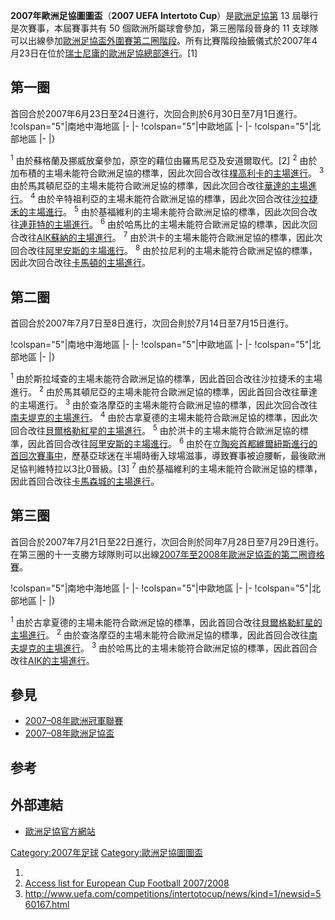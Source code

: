 **2007年歐洲足協圖圖盃**（**2007 UEFA Intertoto Cup**）是[歐洲足協第](https://zh.wikipedia.org/wiki/歐洲足協 "wikilink") 13 屆舉行是次賽事，本屆賽事共有 50 個歐洲所屬球會參加，第三圈階段晉身的 11 支球隊可以出線參加[歐洲足協盃外圍賽第二圈階段](https://zh.wikipedia.org/wiki/2007–08年歐洲足協盃 "wikilink")。所有比賽階段抽籤儀式於2007年4月23日在位於[瑞士](https://zh.wikipedia.org/wiki/瑞士 "wikilink")[尼庸的歐洲足協總部進行](https://zh.wikipedia.org/wiki/尼庸 "wikilink")。\[1\]

## 第一圈

首回合於2007年6月23日至24日進行，次回合則於6月30日至7月1日進行。  \!colspan="5"|南地中海地區 |-      |- \!colspan="5"|中歐地區 |-     |- \!colspan="5"|北部地區 |-      |}

<sup>1</sup> 由於蘇格蘭及挪威放棄參加，原空的藉位由羅馬尼亞及安道爾取代。\[2\]
<sup>2</sup> 由於加布積的主場未能符合歐洲足協的標準，因此次回合改往[樸高利卡的主場進行](https://zh.wikipedia.org/wiki/樸高利卡 "wikilink")。
<sup>3</sup> 由於馬其頓尼亞的主場未能符合歐洲足協的標準，因此次回合改往[華達的主場進行](https://zh.wikipedia.org/wiki/華達 "wikilink")。
<sup>4</sup> 由於辛特祖利亞的主場未能符合歐洲足協的標準，因此次回合改往[沙拉捷禾的主場進行](https://zh.wikipedia.org/wiki/沙拉捷禾 "wikilink")。
<sup>5</sup> 由於基福維利的主場未能符合歐洲足協的標準，因此次回合改往[連菲特的主場進行](https://zh.wikipedia.org/wiki/連菲特 "wikilink")。
<sup>6</sup> 由於哈馬比的主場未能符合歐洲足協的標準，因此次回合改往[AIK蘇納的主場進行](https://zh.wikipedia.org/wiki/AIK蘇納足球俱樂部 "wikilink")。
<sup>7</sup> 由於洪卡的主場未能符合歐洲足協的標準，因此次回合改往[阿里安斯的主場進行](https://zh.wikipedia.org/wiki/阿里安斯 "wikilink")。
<sup>8</sup> 由於拉尼利的主場未能符合歐洲足協的標準，因此次回合改往[卡馬頓的主場進行](https://zh.wikipedia.org/wiki/卡馬頓 "wikilink")。

## 第二圈

首回合於2007年7月7日至8日進行，次回合則於7月14日至7月15日進行。

\!colspan="5"|南地中海地區 |-      |- \!colspan="5"|中歐地區 |-      |- \!colspan="5"|北部地區 |-     |}

<sup>1</sup> 由於斯拉域查的主場未能符合歐洲足協的標準，因此首回合改往沙拉捷禾的主場進行。
<sup>2</sup> 由於馬其頓尼亞的主場未能符合歐洲足協的標準，因此首回合改往華達的主場進行。
<sup>3</sup> 由於查洛摩亞的主場未能符合歐洲足協的標準，因此次回合改往[南夫堤克的主場進行](https://zh.wikipedia.org/wiki/南夫堤克 "wikilink")。
<sup>4</sup> 由於古拿夏德的主場未能符合歐洲足協的標準，因此次回合改往[貝爾格勒紅星的主場進行](https://zh.wikipedia.org/wiki/貝爾格勒紅星足球俱樂部 "wikilink")。
<sup>5</sup> 由於洪卡的主場未能符合歐洲足協的標準，因此首回合改往[阿里安斯的主場進行](https://zh.wikipedia.org/wiki/阿里安斯 "wikilink")。
<sup>6</sup> 由於在[立陶宛首都](https://zh.wikipedia.org/wiki/立陶宛 "wikilink")[維爾紐斯進行的首回次賽事中](https://zh.wikipedia.org/wiki/維爾紐斯 "wikilink")，歷基亞球迷在半場時衝入球場滋事，導致賽事被迫腰斬，最後歐洲足協判維特拉以3比0晉級。\[3\]
<sup>7</sup> 由於基福維利的主場未能符合歐洲足協的標準，因此首回合改往[卡馬森城的主場進行](https://zh.wikipedia.org/wiki/卡馬森城 "wikilink")。

## 第三圈

首回合於2007年7月21日至22日進行，次回合則於同年7月28日至7月29日進行。在第三圈的十一支勝方球隊則可以出線[2007年至2008年歐洲足協盃的第二圈資格賽](https://zh.wikipedia.org/wiki/2007年至2008年歐洲足協盃 "wikilink")。

\!colspan="5"|南地中海地區 |-     |- \!colspan="5"|中歐地區 |-     |- \!colspan="5"|北部地區 |-    |}

<sup>1</sup> 由於古拿夏德的主場未能符合歐洲足協的標準，因此首回合改往[貝爾格勒紅星的主場進行](https://zh.wikipedia.org/wiki/貝爾格勒紅星 "wikilink")。
<sup>2</sup> 由於查洛摩亞的主場未能符合歐洲足協的標準，因此首回合改往[南夫堤克的主場進行](https://zh.wikipedia.org/wiki/南夫堤克 "wikilink")。
<sup>3</sup> 由於哈馬比的主場未能符合歐洲足協的標準，因此首回合改往[AIK的主場進行](https://zh.wikipedia.org/wiki/AIK足球俱乐部 "wikilink")。

## 參見

  - [2007–08年歐洲冠軍聯賽](https://zh.wikipedia.org/wiki/2007–08年歐洲冠軍聯賽 "wikilink")
  - [2007–08年歐洲足協盃](https://zh.wikipedia.org/wiki/2007–08年歐洲足協盃 "wikilink")

## 参考

## 外部連結

  - [歐洲足協官方網站](https://web.archive.org/web/20090302065945/http://www.uefa.com/Competitions/IntertotoCup/index.html)

[Category:2007年足球](https://zh.wikipedia.org/wiki/Category:2007年足球 "wikilink") [Category:歐洲足協圖圖盃](https://zh.wikipedia.org/wiki/Category:歐洲足協圖圖盃 "wikilink")

1.
2.  [Access list for European Cup Football 2007/2008](https://web.archive.org/web/20070217073953/http://www.xs4all.nl/~kassiesa/bert/uefa/access2007.html)
3.  <http://www.uefa.com/competitions/intertotocup/news/kind=1/newsid=560167.html>